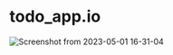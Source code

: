 # todo_app.io

![Screenshot from 2023-05-01 16-31-04](https://user-images.githubusercontent.com/35040050/235443563-fc739107-118c-4c8a-b499-339804e6f64b.png)
